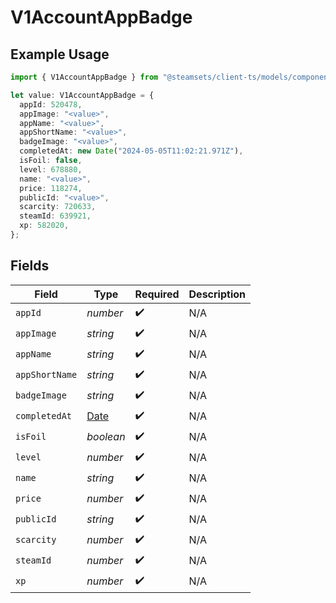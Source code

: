 # V1AccountAppBadge

## Example Usage

```typescript
import { V1AccountAppBadge } from "@steamsets/client-ts/models/components";

let value: V1AccountAppBadge = {
  appId: 520478,
  appImage: "<value>",
  appName: "<value>",
  appShortName: "<value>",
  badgeImage: "<value>",
  completedAt: new Date("2024-05-05T11:02:21.971Z"),
  isFoil: false,
  level: 678880,
  name: "<value>",
  price: 118274,
  publicId: "<value>",
  scarcity: 720633,
  steamId: 639921,
  xp: 582020,
};
```

## Fields

| Field                                                                                         | Type                                                                                          | Required                                                                                      | Description                                                                                   |
| --------------------------------------------------------------------------------------------- | --------------------------------------------------------------------------------------------- | --------------------------------------------------------------------------------------------- | --------------------------------------------------------------------------------------------- |
| `appId`                                                                                       | *number*                                                                                      | :heavy_check_mark:                                                                            | N/A                                                                                           |
| `appImage`                                                                                    | *string*                                                                                      | :heavy_check_mark:                                                                            | N/A                                                                                           |
| `appName`                                                                                     | *string*                                                                                      | :heavy_check_mark:                                                                            | N/A                                                                                           |
| `appShortName`                                                                                | *string*                                                                                      | :heavy_check_mark:                                                                            | N/A                                                                                           |
| `badgeImage`                                                                                  | *string*                                                                                      | :heavy_check_mark:                                                                            | N/A                                                                                           |
| `completedAt`                                                                                 | [Date](https://developer.mozilla.org/en-US/docs/Web/JavaScript/Reference/Global_Objects/Date) | :heavy_check_mark:                                                                            | N/A                                                                                           |
| `isFoil`                                                                                      | *boolean*                                                                                     | :heavy_check_mark:                                                                            | N/A                                                                                           |
| `level`                                                                                       | *number*                                                                                      | :heavy_check_mark:                                                                            | N/A                                                                                           |
| `name`                                                                                        | *string*                                                                                      | :heavy_check_mark:                                                                            | N/A                                                                                           |
| `price`                                                                                       | *number*                                                                                      | :heavy_check_mark:                                                                            | N/A                                                                                           |
| `publicId`                                                                                    | *string*                                                                                      | :heavy_check_mark:                                                                            | N/A                                                                                           |
| `scarcity`                                                                                    | *number*                                                                                      | :heavy_check_mark:                                                                            | N/A                                                                                           |
| `steamId`                                                                                     | *number*                                                                                      | :heavy_check_mark:                                                                            | N/A                                                                                           |
| `xp`                                                                                          | *number*                                                                                      | :heavy_check_mark:                                                                            | N/A                                                                                           |